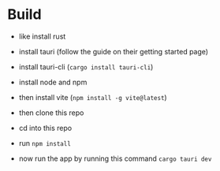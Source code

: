 # Build

- like install rust
- install tauri (follow the guide on their getting started page)
- install tauri-cli (`cargo install tauri-cli`)
- install node and npm
- then install vite (`npm install -g vite@latest`)
- then clone this repo
- cd into this repo
- run `npm install`

- now run the app by running this command `cargo tauri dev`
